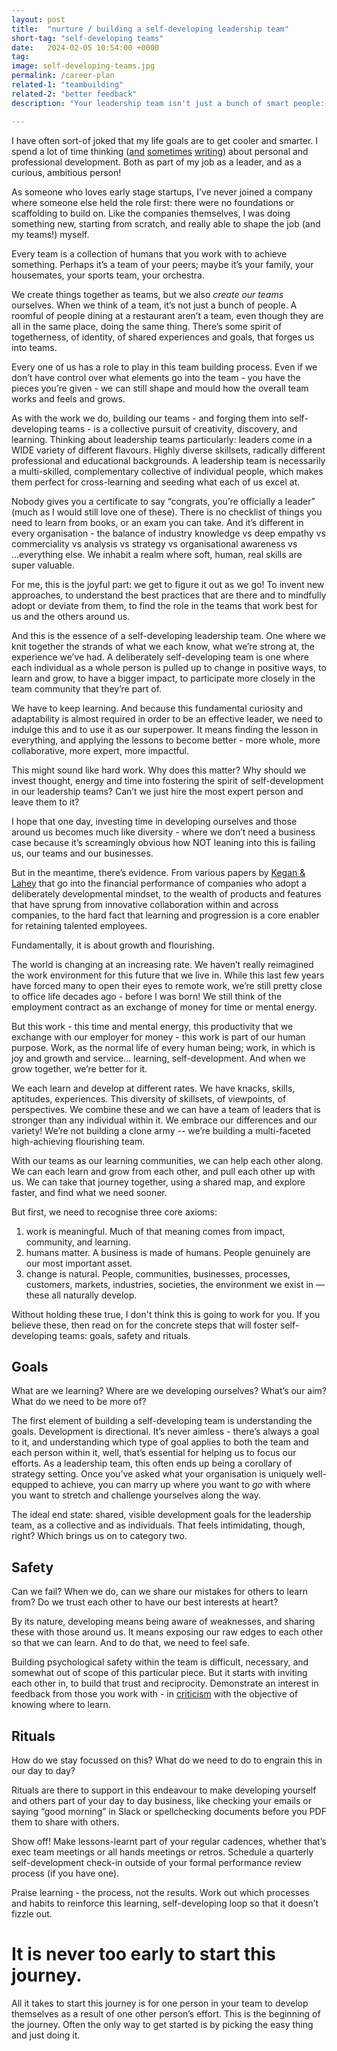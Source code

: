```yaml
---
layout: post
title:  "nurture / building a self-developing leadership team"
short-tag: "self-developing teams"
date:   2024-02-05 10:54:00 +0000
tag: 
image: self-developing-teams.jpg
permalink: /career-plan
related-1: "teambuilding"
related-2: "better feedback"
description: "Your leadership team isn't just a bunch of smart people: it's a team."

---
```


I have often sort-of joked that my life goals are to get cooler and smarter. I spend a lot of time thinking ([and](https://lowercaseopinions.com/better-feedback) [sometimes](https://lowercaseopinions.com/connective-learning) [writing](https://lowercaseopinions.com/criticism)) about personal and professional development. Both as part of my job as a leader, and as a curious, ambitious person!

As someone who loves early stage startups, I’ve never joined a company where someone else held the role first: there were no foundations or scaffolding to build on. Like the companies themselves, I was doing something new, starting from scratch, and really able to shape the job (and my teams!) myself.

Every team is a collection of humans that you work with to achieve something. Perhaps it’s a team of your peers; maybe it’s your family, your housemates, your sports team, your orchestra.

We create things together as teams, but we also *create our teams* ourselves. When we think of a team, it’s not just a bunch of people. A roomful of people dining at a restaurant aren’t a team, even though they are all in the same place, doing the same thing. There’s some spirit of togetherness, of identity, of shared experiences and goals, that forges us into teams.

Every one of us has a role to play in this team building process. Even if we don’t have control over what elements go into the team - you have the pieces you’re given - we can still shape and mould how the overall team works and feels and grows.

As with the work we do, building our teams - and forging them into self-developing teams - is a collective pursuit of creativity, discovery, and learning. Thinking about leadership teams particularly: leaders come in a WIDE variety of different flavours. Highly diverse skillsets, radically different professional and educational backgrounds. A leadership team is necessarily a multi-skilled, complementary collective of individual people, which makes them perfect for cross-learning and seeding what each of us excel at.

Nobody gives you a certificate to say “congrats, you’re officially a leader” (much as I would still love one of these). There is no checklist of things you need to learn from books, or an exam you can take. And it’s different in every organisation - the balance of industry knowledge vs deep empathy vs commerciality vs analysis vs strategy vs organisational awareness vs ...everything else. We inhabit a realm where soft, human, real skills are super valuable. 

For me, this is the joyful part: we get to figure it out as we go! To invent new approaches, to understand the best practices that are there and to mindfully adopt or deviate from them, to find the role in the teams that work best for us and the others around us.

And this is the essence of a self-developing leadership team. One where we knit together the strands of what we each know, what we’re strong at, the experience we’ve had. A deliberately self-developing team is one where each individual as a whole person is pulled up to change in positive ways, to learn and grow, to have a bigger impact, to participate more closely in the team community that they’re part of.

We have to keep learning. And because this fundamental curiosity and adaptability is almost required in order to be an effective leader, we need to indulge this and to use it as our superpower. It means finding the lesson in everything, and applying the lessons to become better - more whole, more collaborative, more expert, more impactful.

This might sound like hard work. Why does this matter? Why should we invest thought, energy and time into fostering the spirit of self-development in our leadership teams? Can’t we just hire the most expert person and leave them to it?

I hope that one day, investing time in developing ourselves and those around us becomes much like diversity - where we don’t need a business case because it’s screamingly obvious how NOT leaning into this is failing us, our teams and our businesses.

But in the meantime, there’s evidence. From various papers by [Kegan & Lahey](https://heartofimpact.com/s/the-deliberately-developmental-organization.pdf) that go into the financial performance of companies who adopt a deliberately developmental mindset, to the wealth of products and features that have sprung from innovative collaboration within and across companies, to the hard fact that learning and progression is a core enabler for retaining talented employees. 

Fundamentally, it is about growth and flourishing.

The world is changing at an increasing rate. We haven’t really reimagined the work environment for this future that we live in. While this last few years have forced many to open their eyes to remote work, we’re still pretty close to office life decades ago - before I was born! We still think of the employment contract as an exchange of money for time or mental energy.

But this work - this time and mental energy, this productivity that we exchange with our employer for money - this work is part of our human purpose. Work, as the normal life of every human being; work, in which is joy and growth and service… learning, self-development. And when we grow together, we’re better for it.

We each learn and develop at different rates. We have knacks, skills, aptitudes, experiences. This diversity of skillsets, of viewpoints, of perspectives. We combine these and we can have a team of leaders that is stronger than any individual within it. We embrace our differences and our variety! We’re not building a clone army -- we’re building a multi-faceted high-achieving flourishing team.

With our teams as our learning communities, we can help each other along. We can each learn and grow from each other, and pull each other up with us. We can take that journey together, using a shared map, and explore faster, and find what we need sooner. 

But first, we need to recognise three core axioms:

1. work is meaningful. Much of that meaning comes from impact, community, and learning.
2. humans matter. A business is made of humans. People genuinely are our most important asset.
3. change is natural. People, communities, businesses, processes, customers, markets, industries, societies, the environment we exist in — these all naturally develop.

Without holding these true, I don't think this is going to work for you. If you believe these, then read on for the concrete steps that will foster self-developing teams: goals, safety and rituals.

## Goals

What are we learning? Where are we developing ourselves? What’s our aim? What do we need to be more of?

The first element of building a self-developing team is understanding the goals. Development is directional. It’s never aimless - there’s always a goal to it, and understanding which type of goal applies to both the team and each person within it, well, that’s essential for helping us to focus our efforts. As a leadership team, this often ends up being a corollary of strategy setting. Once you’ve asked what your organisation is uniquely well-equpped to achieve, you can marry up where you want to *go* with where you want to stretch and challenge yourselves along the way.

The ideal end state: shared, visible development goals for the leadership team, as a collective and as individuals. That feels intimidating, though, right? Which brings us on to category two.

## Safety

Can we fail? When we do, can we share our mistakes for others to learn from? Do we trust each other to have our best interests at heart?

By its nature, developing means being aware of weaknesses, and sharing these with those around us. It means exposing our raw edges to each other so that we can learn. And to do that, we need to feel safe. 

Building psychological safety within the team is difficult, necessary, and somewhat out of scope of this particular piece. But it starts with inviting each other in, to build that trust and reciprocity. Demonstrate an interest in feedback from those you work with - in [criticism](https://lowercaseopinions.com/criticism) with the objective of knowing where to learn.

## Rituals

How do we stay focussed on this? What do we need to do to engrain this in our day to day?

Rituals are there to support in this endeavour to make developing yourself and others part of your day to day business, like checking your emails or saying “good morning” in Slack or spellchecking documents before you PDF them to share with others.

Show off! Make lessons-learnt part of your regular cadences, whether that’s exec team meetings or all hands meetings or retros. Schedule a quarterly self-development check-in outside of your formal performance review process (if you have one).

Praise learning - the process, not the results. Work out which processes and habits to reinforce this learning, self-developing loop so that it doesn’t fizzle out.

# It is never too early to start this journey.

All it takes to start this journey is for one person in your team to develop themselves as a result of one other person’s effort. This is the beginning of the journey. Often the only way to get started is by picking the easy thing and just doing it.